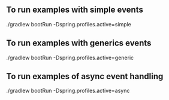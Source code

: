 
## To run examples with simple events
./gradlew bootRun -Dspring.profiles.active=simple

## To run examples with generics events
./gradlew bootRun -Dspring.profiles.active=generic

## To run examples of async event handling
./gradlew bootRun -Dspring.profiles.active=async
